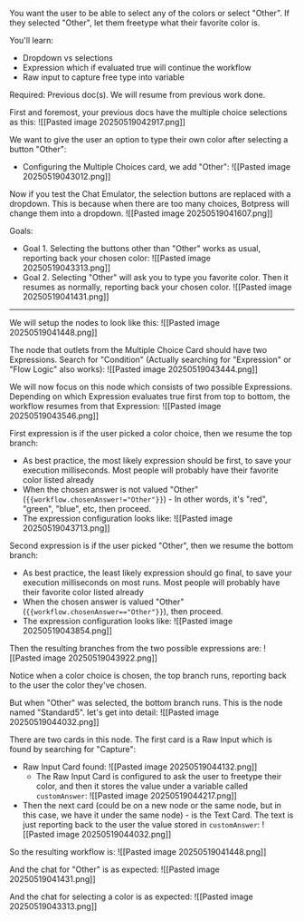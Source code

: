 
You want the user to be able to select any of the colors or select "Other". If they selected "Other", let them freetype what their favorite color is.


You'll learn:
- Dropdown vs selections
- Expression which if evaluated true will continue the workflow
- Raw input to capture free type into variable

Required: Previous doc(s). We will resume from previous work done.

First and foremost, your previous docs have the multiple choice selections as this:
![[Pasted image 20250519042917.png]]

We want to give the user an option to type their own color after selecting a button "Other":
- Configuring the Multiple Choices card, we add "Other":
  ![[Pasted image 20250519043012.png]]


Now if you test the Chat Emulator, the selection buttons are replaced with a dropdown. This is because when there are too many choices, Botpress will change them into a dropdown.
![[Pasted image 20250519041607.png]]


Goals:
- Goal 1. Selecting the buttons other than "Other" works as usual, reporting back your chosen color:
  ![[Pasted image 20250519043313.png]]
- Goal 2. Selecting "Other" will ask you to type you favorite color. Then it resumes as normally, reporting back your chosen color.
  ![[Pasted image 20250519041431.png]]

---

We will setup the nodes to look like this:
![[Pasted image 20250519041448.png]]

The node that outlets from the Multiple Choice Card should have two Expressions. Search for "Condition" (Actually searching for "Expression" or "Flow Logic" also works):
![[Pasted image 20250519043444.png]]

We will now focus on this node which consists of two possible Expressions. Depending on which Expression evaluates true first from top to bottom, the workflow resumes from that Expression:
![[Pasted image 20250519043546.png]]

First expression is if the user picked a color choice, then we resume the top branch:
- As best practice, the most likely expression should be first, to save your execution milliseconds. Most people will probably have their favorite color listed already
- When the chosen answer is not valued "Other"  (`{{workflow.chosenAnswer!="Other"}}`) - In other words, it's "red", "green", "blue", etc, then proceed.
- The expression configuration looks like:
  ![[Pasted image 20250519043713.png]]

Second expression is if the user picked "Other", then we resume the bottom branch:
- As best practice, the least likely expression should go final, to save your execution milliseconds on most runs. Most people will probably have their favorite color listed already
- When the chosen answer is valued "Other" (`{{workflow.chosenAnswer=="Other"}}`), then proceed.
- The expression configuration looks like:
  ![[Pasted image 20250519043854.png]]


Then the resulting branches from the two possible expressions are:
![[Pasted image 20250519043922.png]]

Notice when a color choice is chosen, the top branch runs, reporting back to the user the color they've chosen.

But when "Other" was selected, the bottom branch runs. This is the node named "Standard5". let's get into detail:
![[Pasted image 20250519044032.png]]

There are two cards in this node. The first card is a Raw Input which is found by searching for "Capture":
- Raw Input Card found:
  ![[Pasted image 20250519044132.png]]
  - The Raw Input Card is configured to ask the user to freetype their color, and then it stores the value under a variable called `customAnswer`:
    ![[Pasted image 20250519044217.png]]
- Then the next card (could be on a new node or the same node, but in this case, we have it under the same node) - is the Text Card. The text is just reporting back to the user the value stored in `customAnswer`:
  ![[Pasted image 20250519044032.png]]

So the resulting workflow is:
![[Pasted image 20250519041448.png]]

And the chat for "Other" is as expected:
  ![[Pasted image 20250519041431.png]]

And the chat for selecting a color is as expected:
![[Pasted image 20250519043313.png]]